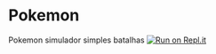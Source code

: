 # Pokemon
 Pokemon simulador simples batalhas
[![Run on Repl.it](https://repl.it/badge/github/crystiandias/Pokemon)](https://repl.it/github/crystiandias/Pokemon)